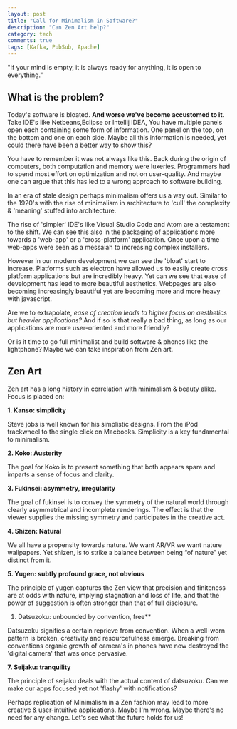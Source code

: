 ```yaml
---
layout: post
title: "Call for Minimalism in Software?"
description: "Can Zen Art help?"
category: tech
comments: true
tags: [Kafka, PubSub, Apache]
---
```


"If your mind is empty, it is always ready for anything, it is open to everything."

## What is the problem?

Today's software is bloated. **And worse we've become accustomed to it.**
Take IDE's like Netbeans,Eclipse or Intellij IDEA, You have multiple panels open each containing some form of information. One panel on the top, on the bottom and one on each side. Maybe all this information is needed, yet could there have been a better way to show this?

You have to remember it was not always like this. Back during the origin of computers, both computation and memory were luxeries. Programmers had to spend most effort on optimization and not on user-quality. And maybe one can argue that this has led to a wrong approach to software building.

In an era of stale design perhaps minimalism offers us a way out. Similar to the 1920's with the rise of minimalism in architecture to 'cull' the complexity & 'meaning' stuffed into architecture. 

The rise of 'simpler' IDE's like Visual Studio Code and Atom are a testament to the shift. We can see this also in the packaging of applications more towards a 'web-app' or a 'cross-platform' application. Once upon a time web-apps were seen as a messaiah to increasing complex installers. 

However in our modern development we can see the 'bloat' start to increase. Platforms such as electron have allowed us to easily create cross platform applications but are incredibly heavy. Yet can we see that ease of development has lead to more beautiful aesthetics. Webpages are also becoming increasingly beautiful yet are becoming more and more heavy with javascript.

Are we to extrapolate, *ease of creation leads to higher focus on aesthetics but heavier applications?* And if so is that really a bad thing, as long as our applications are more user-oriented and more friendly?

Or is it time to go full minimalist and build software & phones like the lightphone? 
Maybe we can take inspiration from Zen art.

## Zen Art

Zen art has a long history in correlation with minimalism & beauty alike. Focus is placed on:

**1. Kanso: simplicity**

Steve jobs is well known for his simplistic designs. From the iPod trackwheel to the single click on Macbooks. Simplicity is a key fundamental to minimalism. 

**2. Koko: Austerity**

The goal for Koko is to present something that both appears spare and imparts a sense of focus and clarity. 

**3. Fukinsei: asymmetry, irregularity**

The goal of fukinsei is to convey the symmetry of the natural world through clearly asymmetrical and incomplete renderings. The effect is that the viewer supplies the missing symmetry and participates in the creative act.

**4. Shizen: Natural**

We all have a propensity towards nature. We want AR/VR we want nature wallpapers. Yet shizen, is to strike a balance between being “of nature” yet distinct from it.

**5. Yugen: subtly profound grace, not obvious**

The principle of yugen captures the Zen view that precision and finiteness are at odds with nature, implying stagnation and loss of life, and that the power of suggestion is often stronger than that of full disclosure. 

1. Datsuzoku: unbounded by convention, free**

Datsuzoku signifies a certain reprieve from convention. When a well-worn pattern is broken, creativity and resourcefulness emerge. Breaking from conventions organic growth of camera's in phones have now destroyed the 'digital camera' that was once pervasive.

**7. Seijaku: tranquility**

The principle of seijaku deals with the actual content of datsuzoku. Can we make our apps focused yet not 'flashy' with notifications?


Perhaps replication of Minimalism in a Zen fashion may lead to more creative & user-intuitive applications. Maybe I'm wrong. Maybe there's no need for any change. Let's see what the future holds for us!

